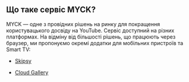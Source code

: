 ## Що таке сервіс MYCK?

MYCK — одне з провідних рішень на ринку для покращення користувацького досвіду на YouTube. Сервіс доступний на різних платформах. На відміну від більшості рішень, що працюють через браузер, ми пропонуємо окремі додатки для мобільних пристроїв та Smart TV:


- [Skipsy](/skipsy.md)

- [Cloud Gallery](/cloud_overview.md)
